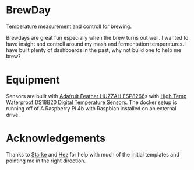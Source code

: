 # BrewDay
Temperature measurement and controll for brewing.

Brewdays are great fun especially when the brew turns out well. I wanted to have insight and controll around my mash and fermentation temperatures. I have built plenty of dashboards in the past, why not build one to help me brew?

# Equipment

Sensors are built with [Adafruit Feather HUZZAH ESP8266](https://www.adafruit.com/product/2821)s with [High Temp Waterproof DS18B20 Digital Temperature Sensor](https://www.adafruit.com/product/3846)s.
The docker setup is running off of A Raspberry Pi 4b with Raspbian installed on an external drive. 

# Acknowledgements
Thanks to [Starke](https://github.com/jrstarke/) and [Hez](https://github.com/hez/) for help with much of the initial templates and pointing me in the right direction. 

